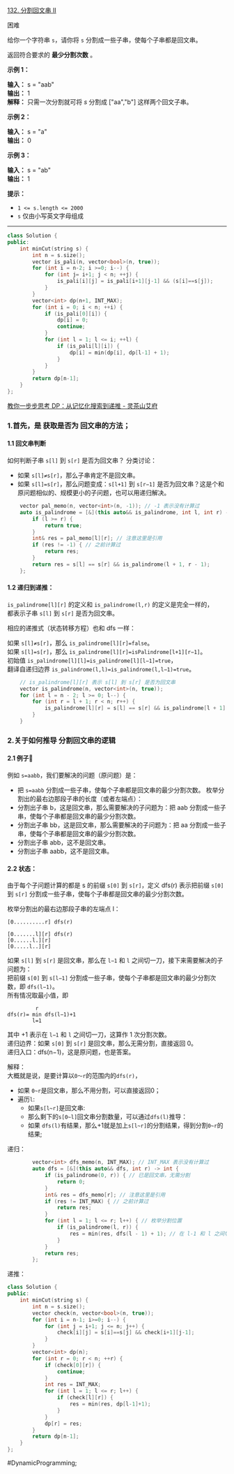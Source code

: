 [132. 分割回文串 II](https://leetcode.cn/problems/palindrome-partitioning-ii/)

困难

给你一个字符串 `s`，请你将 `s` 分割成一些子串，使每个子串都是回文串。

返回符合要求的 **最少分割次数** 。

**示例 1：**

**输入：** s = "aab"  
**输出：** 1  
**解释：** 只需一次分割就可将 _s_ 分割成 ["aa","b"] 这样两个回文子串。

**示例 2：**

**输入：** s = "a"  
**输出：** 0

**示例 3：**

**输入：** s = "ab"  
**输出：** 1

**提示：**

- `1 <= s.length <= 2000`
- `s` 仅由小写英文字母组成

---- ----

```cpp
class Solution {
public:
    int minCut(string s) {
        int n = s.size();
        vector is_pali(n, vector<bool>(n, true));
        for (int i = n-2; i >=0; i--) {
            for (int j= i+1; j < n; ++j) {
                is_pali[i][j] = is_pali[i+1][j-1] && (s[i]==s[j]);
            }
        }
        vector<int> dp(n+1, INT_MAX);
        for (int i = 0; i < n; ++i) {
            if (is_pali[0][i]) {
                dp[i] = 0; 
                continue;
            }
            for (int l = 1; l <= i; ++l) {
                if (is_pali[l][i]) {
                    dp[i] = min(dp[i], dp[l-1] + 1);
                }
            }
        }
        return dp[n-1];
    }
};
```
[教你一步步思考 DP：从记忆化搜索到递推 - 灵茶山艾府](https://leetcode.cn/problems/palindrome-partitioning-ii/solutions/3588633/jiao-ni-yi-bu-bu-si-kao-dpcong-ji-yi-hua-bnlb/)

### 1.首先，是 获取是否为 回文串的方法；

#### 1.1 回文串判断
如何判断子串 `s[l]` 到 `s[r]` 是否为回文串？
分类讨论：
- 如果 `s[l]≠s[r]`，那么子串肯定不是回文串。
- 如果 `s[l]=s[r]`，那么问题变成：`s[l+1]` 到 `s[r−1]` 是否为回文串？这是个和原问题相似的、规模更小的子问题，也可以用递归解决。

```cpp
    vector pal_memo(n, vector<int>(n, -1)); // -1 表示没有计算过
    auto is_palindrome = [&](this auto&& is_palindrome, int l, int r) -> bool {
        if (l >= r) {
            return true;
        }
        int& res = pal_memo[l][r]; // 注意这里是引用
        if (res != -1) { // 之前计算过
            return res;
        }
        return res = s[l] == s[r] && is_palindrome(l + 1, r - 1);
    };
```

#### 1.2 递归到递推： 
`is_palindrome[l][r]` 的定义和 `is_palindrome(l,r)` 的定义是完全一样的，  
都表示子串 `s[l]` 到 `s[r]` 是否为回文串。

相应的递推式（状态转移方程）也和 dfs 一样：  

如果 `s[l]≠s[r]`，那么 `is_palindrome[l][r]=false`。  
如果 `s[l]=s[r]`，那么 `is_palindrome[l][r]=isPalindrome[l+1][r−1]`。  
初始值 `is_palindrome[l][l]=is_palindrome[l][l−1]=true`，  
翻译自递归边界 `is_palindrome(l,l)=is_palindrome(l,l−1)=true`。

```cpp
    // is_palindrome[l][r] 表示 s[l] 到 s[r] 是否为回文串
    vector is_palindrome(n, vector<int>(n, true));
    for (int l = n - 2; l >= 0; l--) {
        for (int r = l + 1; r < n; r++) {
            is_palindrome[l][r] = s[l] == s[r] && is_palindrome[l + 1][r - 1];
        }
    }
```

### 2.关于如何推导 分割回文串的逻辑

#### 2.1 例子🌰
例如 `s=aabb`，我们要解决的问题（原问题）是：
- 把 `s=aabb` 分割成一些子串，使每个子串都是回文串的最少分割次数。
枚举分割出的最右边那段子串的长度（或者左端点）：
- 分割出子串 b，这是回文串，那么需要解决的子问题为：把 aab 分割成一些子串，使每个子串都是回文串的最少分割次数。
- 分割出子串 bb，这是回文串，那么需要解决的子问题为：把 aa 分割成一些子串，使每个子串都是回文串的最少分割次数。
- 分割出子串 abb，这不是回文串。
- 分割出子串 aabb，这不是回文串。

#### 2.2 状态：
由于每个子问题计算的都是 s 的前缀 `s[0]` 到 `s[r]`，定义 dfs(r) 表示把前缀 `s[0]` 到 `s[r]` 分割成一些子串，使每个子串都是回文串的最少分割次数。

枚举分割出的最右边那段子串的左端点 l：
```
[0..........r] dfs(r)

[0.......l][r] dfs(r)
[0......l.][r] 
[0.....l..][r] 
```
如果 `s[l]` 到 `s[r]` 是回文串，那么在 `l−1` 和 `l` 之间切一刀，接下来需要解决的子问题为：  
把前缀 `s[0]` 到 `s[l−1]` 分割成一些子串，使每个子串都是回文串的最少分割次数，即 `dfs(l−1)`。  
所有情况取最小值，即
```
         r
dfs(r)= min dfs(l−1)+1
        l=1
```
其中 +1 表示在 `l−1` 和 `l` 之间切一刀，这算作 1 次分割次数。  
递归边界：如果 `s[0]` 到 `s[r]` 是回文串，那么无需分割，直接返回 0。  
递归入口：dfs(n−1)，这是原问题，也是答案。

解释：  
大概就是说，是要计算以`0～r`的范围内的`dfs(r)`，  
- 如果 `0~r`是回文串，那么不用分割，可以直接返回0；
- 遍历`l`:
    - 如果`s[l~r]`是回文串:
    - 那么剩下的`s[0~l]`回文串分割数量，可以通过`dfs(l)`推导：
    - 如果 `dfs(l)`有结果，那么+1就是加上`s[l~r]`的分割结果，得到分割`0~r`的结果;

递归：
```cpp
        vector<int> dfs_memo(n, INT_MAX); // INT_MAX 表示没有计算过
        auto dfs = [&](this auto&& dfs, int r) -> int {
            if (is_palindrome(0, r)) { // 已是回文串，无需分割
                return 0;
            }
            int& res = dfs_memo[r]; // 注意这里是引用
            if (res != INT_MAX) { // 之前计算过
                return res;
            }
            for (int l = 1; l <= r; l++) { // 枚举分割位置
                if (is_palindrome(l, r)) {
                    res = min(res, dfs(l - 1) + 1); // 在 l-1 和 l 之间切一刀
                }
            }
            return res;
        };
```

递推：
```cpp
class Solution {
public:
    int minCut(string s) {
        int n = s.size();
        vector check(n, vector<bool>(n, true));
        for (int i = n-1; i>=0; i--) {
            for (int j = i+1; j <= n; j++) {
                check[i][j] = s[i]==s[j] && check[i+1][j-1];
            }
        }
        vector<int> dp(n);
        for (int r = 0; r < n; ++r) {
            if (check[0][r]) {
                continue;
            }
            int res = INT_MAX;
            for (int l = 1; l <= r; l++) {
                if (check[l][r]) {
                    res = min(res, dp[l-1]+1);
                }
            }
            dp[r] = res;
        }
        return dp[n-1];
    }
};
```

#DynamicProgramming;